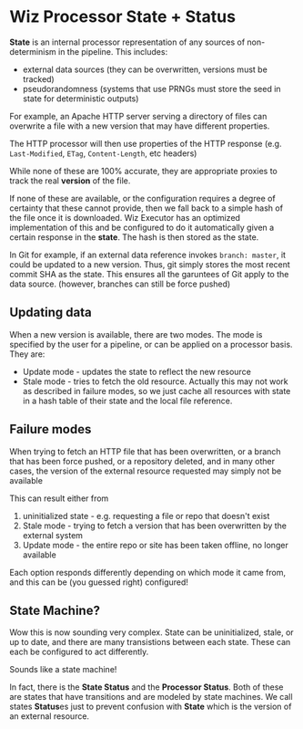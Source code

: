 # Wiz Processor State + Status

**State** is an internal processor representation of any sources of non-determinism in the pipeline. This includes:
- external data sources (they can be overwritten, versions must be tracked)
- pseudorandomness (systems that use PRNGs must store the seed in state for deterministic outputs)

For example, an Apache HTTP server serving a directory of files can overwrite a file with a new version that may have different properties. 

The HTTP processor will then use properties of the HTTP response (e.g. `Last-Modified`, `ETag`, `Content-Length`, etc headers)

While none of these are 100% accurate, they are appropriate proxies to track the real **version** of the file.

If none of these are available, or the configuration requires a degree of certainty that these cannot provide, then we fall back to a simple hash of the file once it is downloaded. Wiz Executor has an optimized implementation of this and be configured to do it automatically given a certain response in the **state**. The hash is then stored as the state.

In Git for example, if an external data reference invokes `branch: master`, it could be updated to a new version. Thus, git simply stores the most recent commit SHA as the state. This ensures all the garuntees of Git apply to the data source. (however, branches can still be force pushed)

## Updating data

When a new version is available, there are two modes. The mode is specified by the user for a pipeline, or can be applied on a processor basis. They are:

- Update mode - updates the state to reflect the new resource
- Stale mode - tries to fetch the old resource. Actually this may not work as described in failure modes, so we just cache all resources with state in a hash table of their state and the local file reference.

## Failure modes

When trying to fetch an HTTP file that has been overwritten, or a branch that has been force pushed, or a repository deleted, and in many other cases, the version of the external resource requested may simply not be available

This can result either from
1. uninitialized state - e.g. requesting a file or repo that doesn't exist
2. Stale mode - trying to fetch a version that has been overwritten by the external system
3. Update mode - the entire repo or site has been taken offline, no longer available

Each option responds differently depending on which mode it came from, and this can be (you guessed right) configured!

## State Machine?
Wow this is now sounding very complex. State can be uninitialized, stale, or up to date, and there are many transistions between each state. These can each be configured to act differently.

Sounds like a state machine!

In fact, there is the **State Status** and the **Processor Status**. Both of these are states that have transitions and are modeled by state machines. We call states **Status**es just to prevent confusion with **State** which is the version of an external resource.   
